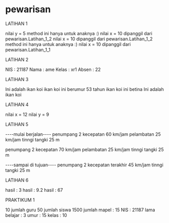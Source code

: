 # pewarisan

LATIHAN 1

nilai y = 5
method ini hanya untuk anaknya :)
nilai x = 10
dipanggil dari pewarisan.Latihan_1_2
nilai x = 10
dipanggil dari pewarisan.Latihan_1_2
method ini hanya untuk anaknya :)
nilai x = 10
dipanggil dari pewarisan.Latihan_1_1

LATIHAN 2

NIS : 21187
Nama : ame
Kelas : xr1
Absen : 22

LATIHAN 3

Ini adalah ikan koi
ikan koi ini berumur 53 tahun
ikan koi ini betina
Ini adalah ikan koi

LATIHAN 4

nilai x = 12
nilai y = 9

LATIHAN 5

----mulai berjalan----
penumpang 2
kecepatan 60 km/jam
pelambatan 25 km/jam
tinngi tangki 25 m

penumpang 2
kecepatan 70 km/jam
pelambatan 25 km/jam
tinngi tangki 25 m

----sampai di tujuan----
penumpang 2
kecepatan terakhir 45 km/jam
tinngi tangki 25 m

LATIHAN 6

hasil : 3
hasil : 9.2
hasil : 67

PRAKTIKUM 1

10
jumlah guru 50
jumlah siswa 1500
jumlah mapel : 15
NIS : 21187
lama belajar : 3
umur : 15
kelas : 10
